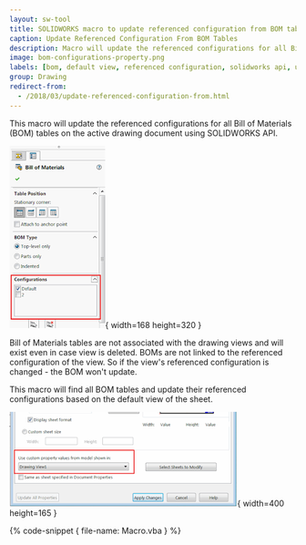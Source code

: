 ```yaml
---
layout: sw-tool
title: SOLIDWORKS macro to update referenced configuration from BOM tables
caption: Update Referenced Configuration From BOM Tables
description: Macro will update the referenced configurations for all Bill of Materials (BOM) tables on the active drawing document using SOLIDWORKS API
image: bom-configurations-property.png
labels: [bom, default view, referenced configuration, solidworks api, utility, view]
group: Drawing
redirect-from:
  - /2018/03/update-referenced-configuration-from.html
---
```

This macro will update the referenced configurations for all Bill of Materials (BOM) tables on the active drawing document using SOLIDWORKS API.

![List of configurations to use in the BOM table](bom-configurations-property.png){ width=168 height=320 }

Bill of Materials tables are not associated with the drawing views and will exist even in case view is deleted.
BOMs are not linked to the referenced configuration of the view. So if the view's referenced configuration is changed - the BOM won't update.

This macro will find all BOM tables and update their referenced configurations based on the default view of the sheet.

![Use custom properties value from model option in the sheet properties](use-custom-prps-from-view-sheet-property.png){ width=400 height=165 }

{% code-snippet { file-name: Macro.vba } %}
